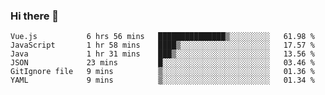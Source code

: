 ### Hi there 👋

<!--START_SECTION:waka-->

```text
Vue.js           6 hrs 56 mins   ███████████████▒░░░░░░░░░   61.98 %
JavaScript       1 hr 58 mins    ████▒░░░░░░░░░░░░░░░░░░░░   17.57 %
Java             1 hr 31 mins    ███▒░░░░░░░░░░░░░░░░░░░░░   13.56 %
JSON             23 mins         █░░░░░░░░░░░░░░░░░░░░░░░░   03.46 %
GitIgnore file   9 mins          ▒░░░░░░░░░░░░░░░░░░░░░░░░   01.36 %
YAML             9 mins          ▒░░░░░░░░░░░░░░░░░░░░░░░░   01.34 %
```

<!--END_SECTION:waka-->

<!--
**Jonas-VanHaeken/Jonas-VanHaeken** is a ✨ _special_ ✨ repository because its `README.md` (this file) appears on your GitHub profile.

Here are some ideas to get you started:

- 🔭 I’m currently working on ...
- 🌱 I’m currently learning ...
- 👯 I’m looking to collaborate on ...
- 🤔 I’m looking for help with ...
- 💬 Ask me about ...
- 📫 How to reach me: ...
- 😄 Pronouns: ...
- ⚡ Fun fact: ...
-->
